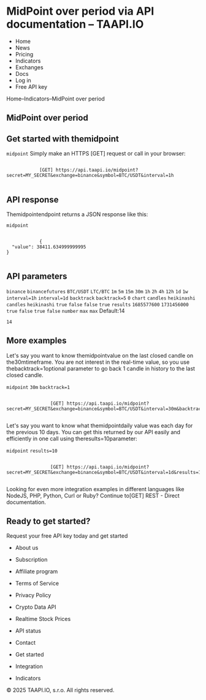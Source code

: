 # MidPoint over period via API documentation – TAAPI.IO

- Home
- News
- Pricing
- Indicators
- Exchanges
- Docs
- Log in
- Free API key

Home–Indicators–MidPoint over period


## MidPoint over period

## Get started with themidpoint
`midpoint` Simply make an HTTPS [GET] request or call in your browser:


```

			[GET] https://api.taapi.io/midpoint?secret=MY_SECRET&exchange=binance&symbol=BTC/USDT&interval=1h
		
```

## API response
Themidpointendpoint returns a JSON response like this:

`midpoint` 
```

			{
  "value": 38411.634999999995
}
		
```

## API parameters
`binance` `binancefutures` `BTC/USDT` `LTC/BTC` `1m` `5m` `15m` `30m` `1h` `2h` `4h` `12h` `1d` `1w` `interval=1h` `interval=1d` `backtrack` `backtrack=5` `0` `chart` `candles` `heikinashi` `candles` `heikinashi` `true` `false` `false` `true` `results` `1685577600` `1731456000` `true` `false` `true` `false` `number` `max` `max` Default:14

`14` 
## More examples
Let's say you want to know themidpointvalue on the last closed candle on the30mtimeframe. You are not interest in the real-time value, so you use thebacktrack=1optional parameter to go back 1 candle in history to the last closed candle.

`midpoint` `30m` `backtrack=1` 
```

				[GET] https://api.taapi.io/midpoint?secret=MY_SECRET&exchange=binance&symbol=BTC/USDT&interval=30m&backtrack=1
			
```
Let's say you want to know what themidpointdaily value was each day for the previous 10 days. You can get this returned by our API easily and efficiently in one call using theresults=10parameter:

`midpoint` `results=10` 
```

				[GET] https://api.taapi.io/midpoint?secret=MY_SECRET&exchange=binance&symbol=BTC/USDT&interval=1d&results=10
			
```
Looking for even more integration examples in different languages like NodeJS, PHP, Python, Curl or Ruby? Continue to[GET] REST - Direct documentation.


## Ready to get started?
Request your free API key today and get started

- About us
- Subscription
- Affiliate program
- Terms of Service
- Privacy Policy
- Crypto Data API
- Realtime Stock Prices
- API status
- Contact

- Get started
- Integration
- Indicators

© 2025 TAAPI.IO, s.r.o. All rights reserved.

